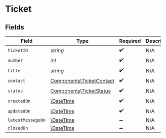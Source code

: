 # Ticket


## Fields

| Field                                                                | Type                                                                 | Required                                                             | Description                                                          |
| -------------------------------------------------------------------- | -------------------------------------------------------------------- | -------------------------------------------------------------------- | -------------------------------------------------------------------- |
| `ticketID`                                                           | *string*                                                             | :heavy_check_mark:                                                   | N/A                                                                  |
| `number`                                                             | *int*                                                                | :heavy_check_mark:                                                   | N/A                                                                  |
| `title`                                                              | *string*                                                             | :heavy_check_mark:                                                   | N/A                                                                  |
| `contact`                                                            | [Components\TicketContact](../../Models/Components/TicketContact.md) | :heavy_check_mark:                                                   | N/A                                                                  |
| `status`                                                             | [Components\TicketStatus](../../Models/Components/TicketStatus.md)   | :heavy_check_mark:                                                   | N/A                                                                  |
| `createdOn`                                                          | [\DateTime](https://www.php.net/manual/en/class.datetime.php)        | :heavy_check_mark:                                                   | N/A                                                                  |
| `updatedOn`                                                          | [\DateTime](https://www.php.net/manual/en/class.datetime.php)        | :heavy_check_mark:                                                   | N/A                                                                  |
| `latestMessageOn`                                                    | [\DateTime](https://www.php.net/manual/en/class.datetime.php)        | :heavy_minus_sign:                                                   | N/A                                                                  |
| `closedOn`                                                           | [\DateTime](https://www.php.net/manual/en/class.datetime.php)        | :heavy_minus_sign:                                                   | N/A                                                                  |
